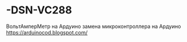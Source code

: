 # -DSN-VC288
ВольтАмперМетр на Ардуино
замена микроконтроллера на Ардуино
https://arduinocod.blogspot.com/
